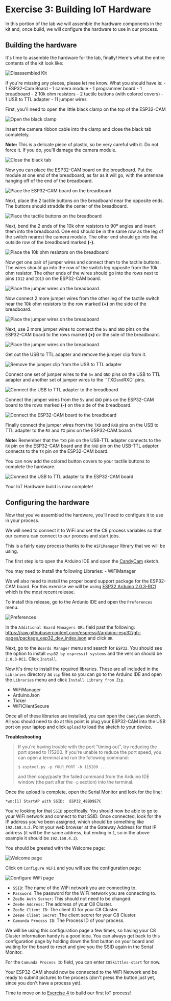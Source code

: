 # Exercise 3: Building IoT Hardware

In this portion of the lab we will assemble the hardware components in the kit and, once build, we will configure the hardware to use in our process.

## Building the hardware

  It's time to assemble the hardware for the lab, finally! Here's what the entire contents of the kit look like:

  ![Disassembled Kit](images/hardware-workshop-1.png)

  If you're missing any pieces, please let me know. What you should have is:
    - 1 ESP32-Cam Board
    - 1 camera module
    - 1 programmer board
    - 1 breadboard
    - 2 10k ohm resistors
    - 2 tactile buttons (with colored covers)
    - 1 USB to TTL adapter
    - 11 jumper wires

  First, you'll need to open the little black clamp on the top of the ESP32-CAM

  ![Open the black clamp](images/hardware-workshop-3.png)

  Insert the camera ribbon cable into the clamp and close the black tab completely.

  **Note:** This is a delicate piece of plastic, so be very careful with it. Do not force it. If you do, you'll damage the camera module.

  ![Close the black tab](images/hardware-workshop-5.png)

  Now you can place the ESP32-CAM board on the breadboard. Put the module at one end of the breadboard, as far as it will go, with the antennae hanging off of the end of the breadboard.

  ![Place the ESP32-CAM board on the breadboard](images/hardware-workshop-6.png)

  Next, place the 2 tactile buttons on the breadboard near the opposite ends. The buttons should straddle the center of the breadboard.

  ![Place the tactile buttons on the breadboard](images/hardware-workshop-7.png)

  Next, bend the 2 ends of the 10k ohm resistors to 90º angles and insert them into the breadboard. One end should be in the same row as the leg of the switch nearest the camera module. The other end should go into the outside row of the breadboard marked **(-)**.

  ![Place the 10k ohm resistors on the breadboard](images/hardware-workshop-8.png)

  Now get one pair of jumper wires and connect them to the tactile buttons. The wires should go into the row of the switch leg opposite from the 10k ohm resistor. The other ends of the wires should go into the rows next to pins `IO12` and `IO13` on the ESP32-CAM board.

  ![Place the jumper wires on the breadboard](images/hardware-workshop-9.png)

  Now connect 2 more jumper wires from the other leg of the tactile switch near the 10k ohm resistors to the row marked **(+)** on the side of the breadboard.

  ![Place the jumper wires on the breadboard](images/hardware-workshop-10.png)

  Next, use 2 more jumper wires to connect the `5v` and `GND` pins on the ESP32-CAM board to the rows marked **(+)** on the side of the breadboard.

  ![Place the jumper wires on the breadboard](images/hardware-workshop-11.png)

  Get out the USB to TTL adapter and remove the jumper clip from it.

  ![Remove the jumper clip from the USB to TTL adapter](images/hardware-workshop-12.png)

  Connect one set of jumper wires to the `5v` and `GND` pins on the USB to TTL adapter and another set of jumper wires to the ``TXD` and `RXD` pins.

  ![Connect the USB to TTL adapter to the breadboard](images/hardware-workshop-13.png)

  Connect the jumper wires from the `5v` and `GND` pins on the ESP32-CAM board to the rows marked **(-)** on the side of the breadboard.

  ![Connect the ESP32-CAM board to the breadboard](images/hardware-workshop-14.png)

  Finally connect the jumper wires from the `TXD` and `RXD` pins on the USB to TTL adapter to the `RX` and `TX` pins on the ESP32-CAM board.

  **Note:** Remember that the `TXD` pin on the USB-TTL adapter connects to the `RX` pin on the ESP32-CAM board and the `RXD` pin on the USB-TTL adapter connects to the `TX` pin on the ESP32-CAM board.

  You can now add the colored button covers to your tactile buttons to complete the hardware.

  ![Connect the USB to TTL adapter to the ESP32-CAM board](images/hardware-workshop-16.png)

  Your IoT Hardware build is now complete!

  ## Configuring the hardware

  Now that you've assembled the hardware, you'll need to configure it to use in your process.

  We will need to connect it to WiFi and set the C8 process variables so that our camera can connect to our process and start jobs.

  This is a fairly easy process thanks to the `WiFiManager` library that we will be using.

  The first step is to open the Arduino IDE and open the [CandyCam](CandyCam/CandyCam.ino) sketch.

  You may need to install the following Libraries:
    - WiFiManager

  We wil also need to install the proper board support package for the ESP32-CAM board. For this exercise we will be using [ESP32 Arduino 2.0.3-RC1](https://github.com/espressif/arduino-esp32/releases) which is the most recent release.

  To install this release, go to the Ardunio IDE and open the `Preferences` menu.

  ![Preferences](images/preferences.png)

  In the `Additional Board Managers URL` field past the following: https://raw.githubusercontent.com/espressif/arduino-esp32/gh-pages/package_esp32_dev_index.json and click `OK`.

  Next, go to the `Boards Manager` menu and search for `ESP32`. You should see the option to install `esp32 by espressif systems` and the version should be `2.0.3-RC1`. Click `Install`.

  Now it's time to install the required libraries. These are all included in the `Libraries` directory as `zip` files so you can go to the Arduino IDE and open the `Libraries` menu and click `Install Library from Zip`.

  - WiFiManager
  - ArduinoJson
  - Ticker
  - WiFiClientSecure

Once all of these libraries are installed, you can open the `CandyCam` sketch. All you should need to do at this point is plug your ESP32-CAM into the USB port on your laptop and click `upload` to load the sketch to your device.

**Troubleshooting**
> If you're having trouble with the port "timing out", try reducing the port speed to 115200. If you're unable to reduce the port speed, you can open a terminal and run the following command:
> ```shell
> $ esptool.py -p YOUR_PORT -b 115200 ...
> ```
> and then copy/paste the failed command from the Arduino IDE window (the part after the `-p` section) into the terminal.

Once the upload is complete, open the Serial Monitor and look for the line:

```
*wm:[1] StartAP with SSID:  ESP32_48BD9E7C
```

You're looking for that `SSID` specifically. You should now be able to go to your WiFi network and connect to that SSID. Once connected, look for the IP address you've been assigned, which should be something like `192.168.4.2`. Point your web browser at the Gateway Address for that IP address (it will be the same address, but ending in `1`, so in the above example it should be `192.168.4.1`).

You should be greeted with the Welcome page:

![Welcome page](images/welcome.png)

Click on `Configure WiFi` and you will see the configuration page:

![Configure WiFi page](images/WiFiCredentials.png)

  - `SSID`: The name of the WiFi network you are connecting to.
  - `Password`: The password for the WiFi network you are connecting to.
  - `ZeeBe Auth Server`: This should not need to be changed.
  - `ZeeBe Address`: The address of your C8 Cluster.
  - `ZeeBe Client ID`: The client ID for your C8 Cluster.
  - `ZeeBe Client Secret`: The client secret for your C8 Cluster.
  - `Camunda Process ID`: The Process ID of your process.

We will be using this configuration page a few times, so having your C8 Cluster information handy is a good idea. You can always get back to this configuration page by holding down the first button on your board and waiting for the board to reset and give you the SSID again in the Serial Monitor.

For the `Camunda Process ID` field, you can enter `C8Skittles-start` for now.

Your ESP32-CAM should now be connected to the WiFi Network and be ready to submit pictures to the process (don't press the button just yet, since you don't have a process yet).

Time to move on to [Exercise 4](../Exercise4/index.md) to build our first IoT process!